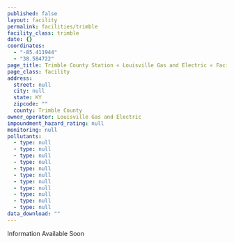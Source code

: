 ```yaml
---
published: false
layout: facility
permalink: facilities/trimble
facility_class: trimble
date: {}
coordinates: 
  - "-85.411944"
  - "38.584722"
page_title: Trimble County Station « Louisville Gas and Electric « Facilities
page_class: facility
address: 
  street: null
  city: null
  state: KY
  zipcode: ""
  county: Trimble County
owner_operator: Louisville Gas and Electric
impoundment_hazard_rating: null
monitoring: null
pollutants: 
  - type: null
  - type: null
  - type: null
  - type: null
  - type: null
  - type: null
  - type: null
  - type: null
  - type: null
  - type: null
  - type: null
data_download: ""
---
```


Information Available Soon
